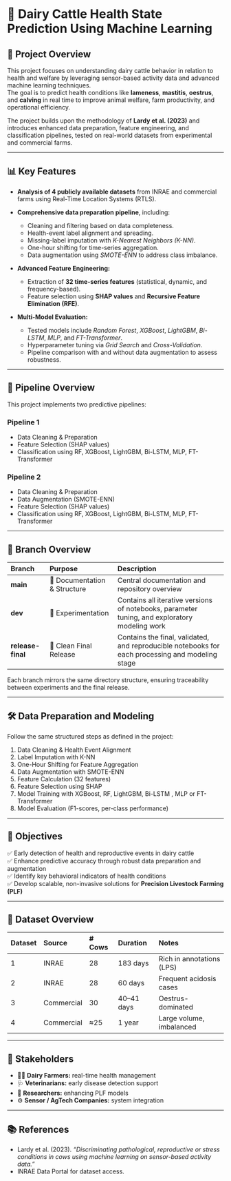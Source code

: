# 🐄 Dairy Cattle Health State Prediction Using Machine Learning

## 🌿 Project Overview

This project focuses on understanding dairy cattle behavior in relation to health and welfare by leveraging sensor-based activity data and advanced machine learning techniques.  
The goal is to predict health conditions like **lameness**, **mastitis**, **oestrus**, and **calving** in real time to improve animal welfare, farm productivity, and operational efficiency.

The project builds upon the methodology of **Lardy et al. (2023)** and introduces enhanced data preparation, feature engineering, and classification pipelines, tested on real-world datasets from experimental and commercial farms.

---

## 📊 Key Features

- **Analysis of 4 publicly available datasets** from INRAE and commercial farms using Real-Time Location Systems (RTLS).  
- **Comprehensive data preparation pipeline**, including:
  - Cleaning and filtering based on data completeness.
  - Health-event label alignment and spreading.
  - Missing-label imputation with *K-Nearest Neighbors (K-NN)*.
  - One-hour shifting for time-series aggregation.
  - Data augmentation using *SMOTE-ENN* to address class imbalance.

- **Advanced Feature Engineering:**
  - Extraction of **32 time-series features** (statistical, dynamic, and frequency-based).
  - Feature selection using **SHAP values** and **Recursive Feature Elimination (RFE)**.

- **Multi-Model Evaluation:**
  - Tested models include *Random Forest*, *XGBoost*, *LightGBM*, *Bi-LSTM*, *MLP*, and *FT-Transformer*.
  - Hyperparameter tuning via *Grid Search* and *Cross-Validation*.
  - Pipeline comparison with and without data augmentation to assess robustness.

---

## 🔄 Pipeline Overview

This project implements two predictive pipelines:

### **Pipeline 1**
- Data Cleaning & Preparation  
- Feature Selection (SHAP values)  
- Classification using RF, XGBoost, LightGBM, Bi-LSTM, MLP, FT-Transformer  

### **Pipeline 2**
- Data Cleaning & Preparation  
- Data Augmentation (SMOTE-ENN)  
- Feature Selection (SHAP values)  
- Classification using RF, XGBoost, LightGBM, Bi-LSTM, MLP, FT-Transformer  

---

## 🧭 Branch Overview

| Branch | Purpose | Description |
|:-------|:---------|:-------------|
| **main** | 📘 Documentation & Structure | Central documentation and repository overview |
| **dev** | 🧪 Experimentation | Contains all iterative versions of notebooks, parameter tuning, and exploratory modeling work |
| **release-final** | 🚀 Clean Final Release | Contains the final, validated, and reproducible notebooks for each processing and modeling stage |

Each branch mirrors the same directory structure, ensuring traceability between experiments and the final release.

---

## 🛠️ Data Preparation and Modeling

Follow the same structured steps as defined in the project:

1. Data Cleaning & Health Event Alignment  
2. Label Imputation with K-NN  
3. One-Hour Shifting for Feature Aggregation  
4. Data Augmentation with SMOTE-ENN  
5. Feature Calculation (32 features)  
6. Feature Selection using SHAP   
7. Model Training with XGBoost, RF, LightGBM,  Bi-LSTM , MLP or FT-Transformer 
8. Model Evaluation (F1-scores, per-class performance)

---

## 🎯 Objectives

✅ Early detection of health and reproductive events in dairy cattle  
✅ Enhance predictive accuracy through robust data preparation and augmentation  
✅ Identify key behavioral indicators of health conditions  
✅ Develop scalable, non-invasive solutions for **Precision Livestock Farming (PLF)**  

---

## 📂 Dataset Overview

| Dataset | Source | # Cows | Duration | Notes |
|:--------|:--------|:-------|:----------|:-------|
| 1 | INRAE | 28 | 183 days | Rich in annotations (LPS) |
| 2 | INRAE | 28 | 60 days | Frequent acidosis cases |
| 3 | Commercial | 30 | 40–41 days | Oestrus-dominated |
| 4 | Commercial | ≈25 | 1 year | Large volume, imbalanced |

---

## 👥 Stakeholders

- 🧑‍🌾 **Dairy Farmers:** real-time health management  
- 🩺 **Veterinarians:** early disease detection support  
- 🔬 **Researchers:** enhancing PLF models  
- ⚙️ **Sensor / AgTech Companies:** system integration  

---

## 📚 References

- Lardy et al. (2023). *“Discriminating pathological, reproductive or stress conditions in cows using machine learning on sensor-based activity data.”*  
- INRAE Data Portal for dataset access.
